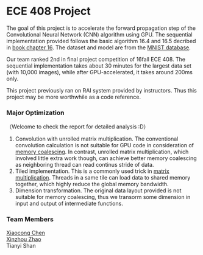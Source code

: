 # ECE 408 Project
The goal of this project is to accelerate the forward propagation step of the Convolutional Neural Network (CNN) algorithm using GPU. The sequential implementation provided follows the basic algorithm 16.4 and 16.5 decribed in [book chapter 16](https://wiki.illinois.edu/wiki/display/ece408f16/Book+Chapters?preview=/602518692/603851747/3rd-Edition-Chapter16-case-study-DNN-FINAL.pdf). The dataset and model are from the [MNIST database](http://yann.lecun.com/exdb/mnist/).

Our team ranked 2nd in final project competition of 16fall ECE 408. The sequential implementation takes about 30 minutes for the largest data set (with 10,000 images), while after GPU-accelerated, it takes around 200ms only.

This project previously ran on RAI system provided by instructors. Thus this project may be more worthwhile as a code reference.

### Major Optimization
（Welcome to check the report for detailed analysis :D）
1. Convolution with unrolled matrix multiplication. The conventional convolution calculation is not suitable for GPU code in consideration of [memory coalescing](https://devblogs.nvidia.com/parallelforall/how-access-global-memory-efficiently-cuda-c-kernels/). In contrast, unrolled matrix multiplication, which involved little extra work though, can achieve better memory coalescing as neighboring thread can read continus stride of data.
2. Tiled implementation. This is a commonly used trick in [matrix multiplication](http://www.techdarting.com/2014/03/matrix-multiplication-in-cuda-using.html). Threads in a same tile can load data to shared memory together, which highly reduce the global memory bandwidth.
3. Dimension transformation. The original data layout provided is not suitable for memory coalescing, thus we transorm some dimension in input and output of intermediate functions.

### Team Members
[Xiaocong Chen](https://www.linkedin.com/in/xiaocongchen/)
<br>
[Xinzhou Zhao](https://www.linkedin.com/in/xinzhou-zhao-9a2406103/)
<br>
Tianyi Shan
